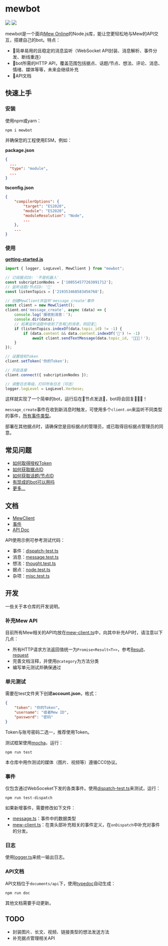 # mewbot
[![](https://img.shields.io/badge/dynamic/json?color=%234279ea&label=Mew%20Online%20🤖&prefix=%E6%88%90%E5%91%98%20&query=%24.member_count&url=https%3A%2F%2Fapi.mew.fun%2Fapi%2Fv1%2Fnodes%2Fnot_a_robot&labelColor=30549f)](https://mew.fun/n/not_a_robot)
[![](https://img.shields.io/npm/v/mewbot.svg?maxAge=3600)](https://www.npmjs.com/package/mewbot)

mewbot是一个面向[Mew Online](https://mew.fun)的Node.js库，能让您更轻松地与Mew的API交互，搭建自己的bot。特点：

- 💬简单易用的且稳定的消息监听（WebSocket API封装、消息解析、事件分发、断线重连）
- 🔌bot所需的HTTP API，覆盖范围包括据点、话题/节点、想法、评论、消息、情绪、媒体等等，未来会继续补充
- 📜API文档

## 快速上手

### 安装
使用npm或yarn：

```sh-session
npm i mewbot
```

并确保您的工程使用ESM，例如：

**package.json**
```json
{
  ...
  "type": "module",
  ...
}
```

**tsconfig.json**
```json
{
    "compilerOptions": {
        "target": "ES2020",
        "module": "ES2020",
        "moduleResolution": "Node",
        ...
    },
    ...
}
```

### 使用

**[getting-started.js](https://github.com/PamisuMyon/mewbot-demo/blob/main/src/starter/-2-getting-started.js)**

```javascript
import { logger, LogLevel, MewClient } from "mewbot";

// 订阅据点ID: '不是机器人'
const subcriptionNodes = ['100554577263091712'];
// 监听话题/节点ID: '🍄'
const listenTopics = ['219353468583456768'];

// 创建MewClient并监听'message_create'事件
const client = new MewClient();
client.on('message_create', async (data) => {
    console.log('接收到消息：');
    console.dir(data);
    // 如果监听话题中收到了含有🍅的消息，则回复🥕
    if (listenTopics.indexOf(data.topic_id) != -1) {
        if (data.content && data.content.indexOf('🍅') != -1)
            await client.sendTextMessage(data.topic_id, '🥕🥕🥕！');
    }
});

// 设置授权Token
client.setToken('你的Token');

// 开启连接
client.connect({ subcriptionNodes });

// 调整日志等级，打印所有日志（可选）
logger.logLevel = LogLevel.Verbose;
```

这样就实现了一个简单的bot，运行后在🍄节点发送🍅，bot将会回复🥕🥕🥕！

`message_create`事件在收到新消息时触发，可使用多个`client.on`来监听不同类型的事件，[所有事件类型](/documents/Events.md)。

部署在其他据点时，请确保您是目标据点的管理员，或已取得目标据点管理员的同意。

## 常见问题
- [如何取得授权Token](./documents/FAQ.md#如何授权)
- [如何获取据点ID](./documents/FAQ.md#如何获取据点ID)
- [如何获取话题/节点ID](./documents/FAQ.md#如何获取话题节点ID)
- [有现成的bot可以用吗](./documents/FAQ.md#有现成的bot可以用吗)
- [更多...](./documents/FAQ.md)

## 文档
- [MewClient](/documents/Client.md)
- [事件](/documents/Events.md)
- [API Doc](/documents/api/README.md)

API使用示例可参考测试代码：

- 事件：[dispatch-test.ts](test/dispatch-test.ts)
- 消息：[message.test.ts](test/message.test.ts)
- 想法：[thought.test.ts](test/thought.test.ts)
- 据点：[node.test.ts](test/node.test.ts)
- 杂项：[misc.test.ts](test/misc.test.ts)

## 开发
一些关于本仓库的开发说明。

### 补充Mew API
目前所有Mew相关的API均放在[mew-client.ts](src/mew/mew-client.ts)中，向其中补充API时，请注意以下几点：
- 所有HTTP请求方法返回值统一为`Promise<Result<T>>`，参考[Result](documents/api/interfaces/Result.md)、[request](documents/api/classes/MewClient.md#request)
- 完善文档注释，并使用`@category`为方法分类
- 编写单元测试并确保通过

### 单元测试
需要在test文件夹下创建**account.json**，格式：

```json
{
    "token": "你的Token",
    "username": "或者Mew ID",
    "password": "密码"
}
```
Token与账号密码二选一，推荐使用Token。

测试框架使用[mocha](https://mochajs.org/)，运行：

```sh-session
npm run test
```

本仓库中用作测试的媒体（图片、视频等）遵循CC0协议。

### 事件
仅包含通过WebSoceket下发的各类事件。使用[dispatch-test.ts](test/dispatch-test.ts)来测试，运行：

```sh-session
npm run test-dispatch
```

如果新增事件，需要修改如下文件：

- [message.ts](src/mew/model/message.ts)：事件中的数据类型
- [mew-client.ts](src/mew/mew-client.ts)：在类头部补充相关的事件定义，在`onDispatch`中补充对事件的分发。


### 日志
使用[logger.ts](src/commons/logger.ts)来统一输出日志。

### API文档

API文档位于`documents/api`下，使用[typedoc](http://typedoc.org/)自动生成：

```sh-session
npm run doc
```

其他文档需要手动更新。

## TODO
- 封装图片、长文、视频、链接类型的想法发送方法
- 补充据点管理相关API
